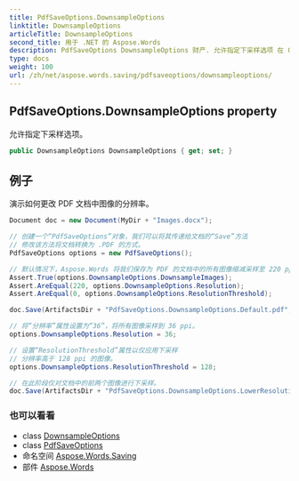 ```yaml
---
title: PdfSaveOptions.DownsampleOptions
linktitle: DownsampleOptions
articleTitle: DownsampleOptions
second_title: 用于 .NET 的 Aspose.Words
description: PdfSaveOptions DownsampleOptions 财产. 允许指定下采样选项 在 C#.
type: docs
weight: 100
url: /zh/net/aspose.words.saving/pdfsaveoptions/downsampleoptions/
---
```

## PdfSaveOptions.DownsampleOptions property

允许指定下采样选项。

```csharp
public DownsampleOptions DownsampleOptions { get; set; }
```

## 例子

演示如何更改 PDF 文档中图像的分辨率。

```csharp
Document doc = new Document(MyDir + "Images.docx");

// 创建一个“PdfSaveOptions”对象，我们可以将其传递给文档的“Save”方法
// 修改该方法将文档转换为 .PDF 的方式。
PdfSaveOptions options = new PdfSaveOptions();

// 默认情况下，Aspose.Words 将我们保存为 PDF 的文档中的所有图像缩减采样至 220 ppi。
Assert.True(options.DownsampleOptions.DownsampleImages);
Assert.AreEqual(220, options.DownsampleOptions.Resolution);
Assert.AreEqual(0, options.DownsampleOptions.ResolutionThreshold);

doc.Save(ArtifactsDir + "PdfSaveOptions.DownsampleOptions.Default.pdf", options);

// 将“分辨率”属性设置为“36”，将所有图像采样到 36 ppi。
options.DownsampleOptions.Resolution = 36;

// 设置“ResolutionThreshold”属性以仅应用下采样
// 分辨率高于 128 ppi 的图像。
options.DownsampleOptions.ResolutionThreshold = 128;

// 在此阶段仅对文档中的前两个图像进行下采样。
doc.Save(ArtifactsDir + "PdfSaveOptions.DownsampleOptions.LowerResolution.pdf", options);
```

### 也可以看看

* class [DownsampleOptions](../../downsampleoptions/)
* class [PdfSaveOptions](../)
* 命名空间 [Aspose.Words.Saving](../../../aspose.words.saving/)
* 部件 [Aspose.Words](../../../)
